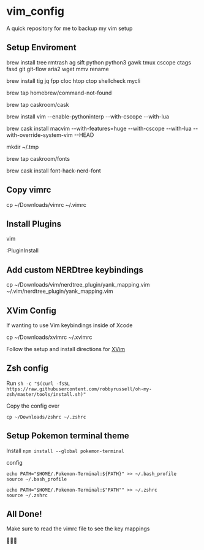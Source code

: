 # vim_config
A quick repository for me to backup my vim setup

## Setup Enviroment

brew install tree rmtrash ag sift python python3 gawk tmux cscope ctags fasd git git-flow aria2 wget mmv rename

brew install tig jq fpp cloc htop ctop shellcheck mycli

brew tap homebrew/command-not-found

brew tap caskroom/cask

brew install vim --enable-pythoninterp --with-cscope --with-lua

brew cask install macvim --with-features=huge --with-cscope --with-lua --with-override-system-vim --HEAD

mkdir ~/.tmp

brew tap caskroom/fonts

brew cask install font-hack-nerd-font

## Copy vimrc

cp ~/Downloads/vimrc ~/.vimrc

## Install Plugins 

vim

:PluginInstall 

## Add custom NERDtree keybindings

cp ~/Downloads/vim/nerdtree_plugin/yank_mapping.vim ~/.vim/nerdtree_plugin/yank_mapping.vim 

## XVim Config

If wanting to use Vim keybindings inside of Xcode 

cp ~/Downloads/xvimrc ~/.xvimrc 

Follow the setup and install directions for [XVim](http://xvim.org)

## Zsh config

Run `sh -c "$(curl -fsSL https://raw.githubusercontent.com/robbyrussell/oh-my-zsh/master/tools/install.sh)"`

Copy the config over

`cp ~/Downloads/zshrc ~/.zshrc`

## Setup Pokemon terminal theme

Install
`npm install --global pokemon-terminal`

config 
```
echo PATH="$HOME/.Pokemon-Terminal:${PATH}" >> ~/.bash_profile
source ~/.bash_profile

echo PATH="$HOME/.Pokemon-Terminal:$"PATH"" >> ~/.zshrc
source ~/.zshrc
```

## All Done! 

Make sure to read the vimrc file to see the key mappings

🎉🎊🚀
